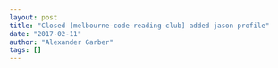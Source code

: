 ```yaml
---
layout: post
title: "Closed [melbourne-code-reading-club] added jason profile"
date: "2017-02-11"
author: "Alexander Garber"
tags: []
---
```


<br>